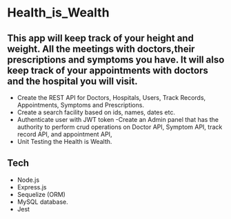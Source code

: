 # Health_is_Wealth
## This app will keep track of your height and weight. All the meetings with doctors,their prescriptions and symptoms you have. It will also keep track of your appointments with doctors and the hospital you will visit.
- Create the REST API for Doctors, Hospitals, Users, Track Records, Appointments, Symptoms and Prescriptions.
- Create a search facility based on ids, names, dates etc.
- Authenticate user with JWT token
-Create an Admin panel that has the authority to perform crud operations on Doctor API, Symptom API, track record API, and appointment API,
- Unit Testing the Health is Wealth.
## Tech
- Node.js 
- Express.js 
- Sequelize (ORM)
- MySQL database.
- Jest
